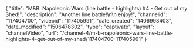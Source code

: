 {
    "title": "M&B: Napoleonic Wars (line battle - highlights) #4 - Get out of my Shed!",
    "description": "Another line battle!\n\n enjoy!",
    "channelid": "117404700",
    "videoid": "117405991",
    "date_created": "1406993403",
    "date_modified": "1506478302",
    "type": "captivate",
    "layout": "channelVideo",
    "url": "\/channel-4\/m-b-napoleonic-wars-line-battle-highlights-4-get-out-of-my-shed\/117404700-117405991"
}